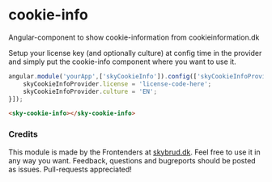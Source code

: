 # cookie-info

Angular-component to show cookie-information from cookieinformation.dk

Setup your license key (and optionally culture) at config time in the provider and simply put the cookie-info component where you want to use it.

```js
angular.module('yourApp',['skyCookieInfo']).config(['skyCookieInfoProvider',function(skyCookieInfoProvider){
	skyCookieInfoProvider.license = 'license-code-here';
	skyCookieInfoProvider.culture = 'EN';
}]);
```

```html
<sky-cookie-info></sky-cookie-info>
```


### Credits

This module is made by the Frontenders at [skybrud.dk](http://www.skybrud.dk/). Feel free to use it in any way you want. Feedback, questions and bugreports should be posted as issues. Pull-requests appreciated! 
